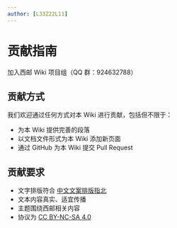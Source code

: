 ```yaml
---
author: [L33Z22L11]
---
```


# 贡献指南

加入西邮 Wiki 项目组（QQ 群：924632788）

## 贡献方式

我们欢迎通过任何方式对本 Wiki 进行贡献，包括但不限于：

- 为本 Wiki 提供完善的段落
- 以文档文件形式为本 Wiki 添加新页面
- 通过 GitHub 为本 Wiki 提交 Pull Request

## 贡献要求

- 文字排版符合 [中文文案排版指北](https://github.com/sparanoid/chinese-copywriting-guidelines/blob/master/README.zh-Hans.md)
- 文本内容真实、适宜传播
- 主题围绕西邮相关内容
- 协议为 [CC BY-NC-SA 4.0](https://creativecommons.org/licenses/by-nc-sa/4.0/deed.zh-hans)
